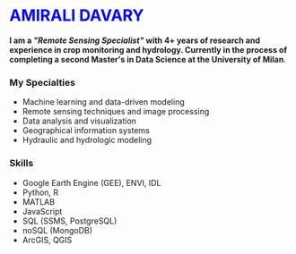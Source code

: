 # <span style="color:blue">AMIRALI DAVARY</span>


**I am a ***"Remote Sensing Specialist"*** with 4+ years of research and experience in crop monitoring and hydrology. Currently in the process of completing a second Master's in Data Science at the University of Milan**.

### My Specialties
- Machine learning and data-driven modeling
- Remote sensing techniques and image processing
- Data analysis and visualization
- Geographical information systems
- Hydraulic and hydrologic modeling

### Skills
- Google Earth Engine (GEE), ENVI, IDL
- Python, R
- MATLAB
- JavaScript
- SQL (SSMS, PostgreSQL)
- noSQL (MongoDB)
- ArcGIS, QGIS
